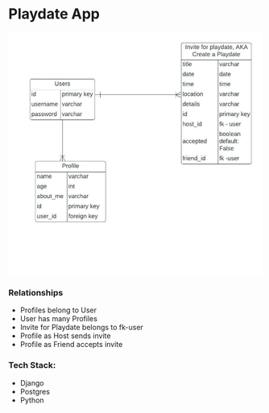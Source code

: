 # Playdate App

![ERD](./PlaydateApp%20ERD%20(4).jpeg)
### Relationships
- Profiles belong to User
- User has many Profiles
- Invite for Playdate belongs to fk-user
- Profile as Host sends invite
- Profile as Friend accepts invite

### Tech Stack:
- Django
- Postgres
- Python